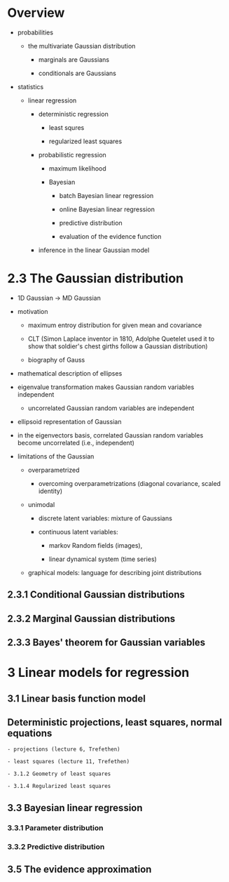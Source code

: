 # Overview

- probabilities

    - the multivariate Gaussian distribution

        - marginals are Gaussians

        - conditionals are Gaussians

- statistics

    - linear regression

        - deterministic regression

            - least squres 

            - regularized least squares

        - probabilistic regression

            - maximum likelihood

            - Bayesian

                - batch Bayesian linear regression

                - online Bayesian linear regression

                - predictive distribution

                - evaluation of the evidence function
                
        - inference in the linear Gaussian model

# 2.3 The Gaussian distribution

- 1D Gaussian -> MD Gaussian

- motivation

    - maximum entroy distribution for given mean and covariance

    - CLT (Simon Laplace inventor in 1810,  Adolphe Quetelet used it to show
    that soldier's chest girths follow a Gaussian distribution)

    - biography of Gauss

- mathematical description of ellipses

- eigenvalue transformation makes Gaussian random variables independent
    - uncorrelated Gaussian random variables are independent

- ellipsoid representation of Gaussian

- in the eigenvectors basis, correlated Gaussian random variables become
uncorrelated (i.e., independent)

- limitations of the Gaussian

    - overparametrized

        - overcoming overparametrizations (diagonal covariance, scaled identity)

    - unimodal

        - discrete latent variables: mixture of Gaussians

        - continuous latent variables: 

            - markov Random fields (images),

            - linear dynamical system (time series)

    - graphical models: language for describing joint distributions


## 2.3.1 Conditional Gaussian distributions

## 2.3.2 Marginal Gaussian distributions

## 2.3.3 Bayes' theorem for Gaussian variables

# 3 Linear models for regression

## 3.1 Linear basis function model

## Deterministic projections, least squares, normal equations

    - projections (lecture 6, Trefethen)

    - least squares (lecture 11, Trefethen)

    - 3.1.2 Geometry of least squares

    - 3.1.4 Regularized least squares

## 3.3 Bayesian linear regression

### 3.3.1 Parameter distribution

### 3.3.2 Predictive distribution

## 3.5 The evidence approximation
